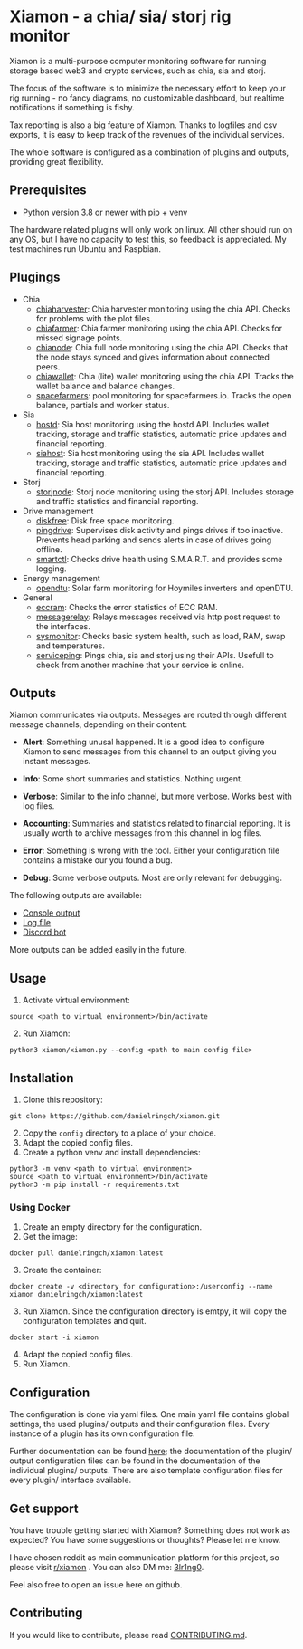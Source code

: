 # Xiamon - a chia/ sia/ storj rig monitor

Xiamon is a multi-purpose computer monitoring software for running storage based web3 and crypto services, such as chia, sia and storj.

The focus of the software is to minimize the necessary effort to keep your rig running - no fancy diagrams, no customizable dashboard, but realtime notifications if something is fishy. 

Tax reporting is also a big feature of Xiamon. Thanks to logfiles and csv exports, it is easy to keep track of the revenues of the individual services.

The whole software is configured as a combination of plugins and outputs, providing great flexibility.

## **Prerequisites**

- Python version 3.8 or newer with pip + venv

The hardware related plugins will only work on linux. All other should run on any OS, but I have no capacity to test this, so feedback is appreciated. My test machines run Ubuntu and Raspbian.

## **Plugings**

- Chia
  - [chiaharvester](docu/plugin/chiaharvester.md): Chia harvester monitoring using the chia API. Checks for problems with the plot files.
  - [chiafarmer](docu/plugin/chiafarmer.md): Chia farmer monitoring using the chia API. Checks for missed signage points.
  - [chianode](docu/plugin/chianode.md): Chia full node monitoring using the chia API. Checks that the node stays synced and gives information about connected peers.
  - [chiawallet](docu/plugin/chiawallet.md): Chia (lite) wallet monitoring using the chia API. Tracks the wallet balance and balance changes.
  - [spacefarmers](docu/plugin/spacefarmers.md): pool monitoring for spacefarmers.io. Tracks the open balance, partials and worker status.
- Sia
  - [hostd](docu/plugin/hostd.md): Sia host monitoring using the hostd API. Includes wallet tracking, storage and traffic statistics, automatic price updates and financial reporting.
  - [siahost](docu/plugin/siahost.md): Sia host monitoring using the sia API. Includes wallet tracking, storage and traffic statistics, automatic price updates and financial reporting.
- Storj
  - [storjnode](docu/plugin/storjnode.md): Storj node monitoring using the storj API. Includes storage and traffic statistics and financial reporting.
- Drive management
  - [diskfree](docu/plugin/diskfree.md): Disk free space monitoring.
  - [pingdrive](docu/plugin/pingdrive.md): Supervises disk activity and pings drives if too inactive. Prevents head parking and sends alerts in case of drives going offline.
  - [smartctl](docu/plugin/smartctl.md): Checks drive health using S.M.A.R.T. and provides some logging.
- Energy management
  - [opendtu](docu/plugin/opendtu.md): Solar farm monitoring for Hoymiles inverters and openDTU.
- General
  - [eccram](docu/plugin/eccram.md): Checks the error statistics of ECC RAM.
  - [messagerelay](docu/plugin/messagerelay.md): Relays messages received via http post request to the interfaces.
  - [sysmonitor](docu/plugin/sysmonitor.md): Checks basic system health, such as load, RAM, swap and temperatures.
  - [serviceping](docu/plugin/serviceping.md): Pings chia, sia and storj using their APIs. Usefull to check from another machine that your service is online.

## **Outputs**

Xiamon communicates via outputs. Messages are routed through different message channels, depending on their content:

- **Alert**: Something unusal happened. It is a good idea to configure Xiamon to send messages from this channel to an output giving you instant messages.

- **Info**: Some short summaries and statistics. Nothing urgent.

- **Verbose**: Similar to the info channel, but more verbose. Works best with log files.

- **Accounting**: Summaries and statistics related to financial reporting. It is usually worth to archive messages from this channel in log files.

- **Error**: Something is wrong with the tool. Either your configuration file contains a mistake our you found a bug.

- **Debug**: Some verbose outputs. Most are only relevant for debugging.

The following outputs are available:

- [Console output](docu/interface/stdout.md)
- [Log file](docu/interface/logfile.md)
- [Discord  bot](docu/interface/discordbot.md)

More outputs can be added easily in the future.

## **Usage**

1. Activate virtual environment:
```
source <path to virtual environment>/bin/activate
```
2. Run Xiamon:
```
python3 xiamon/xiamon.py --config <path to main config file> 
```

## **Installation**

1. Clone this repository: 
```
git clone https://github.com/danielringch/xiamon.git
```
2. Copy the `config` directory to a place of your choice.
3. Adapt the copied config files.
4. Create a python venv and install dependencies:
```
python3 -m venv <path to virtual environment>
source <path to virtual environment>/bin/activate
python3 -m pip install -r requirements.txt
```


### **Using Docker**

1. Create an empty directory for the configuration.
2. Get the image:
```
docker pull danielringch/xiamon:latest
```
3. Create the container:
```
docker create -v <directory for configuration>:/userconfig --name xiamon danielringch/xiamon:latest
``` 
3. Run Xiamon. Since the configuration directory is emtpy, it will copy the configuration templates and quit.
```
docker start -i xiamon
```
4. Adapt the copied config files.
5. Run Xiamon.

## **Configuration**

The configuration is done via yaml files. One main yaml file contains global settings, the used plugins/ outputs and their configuration files. Every instance of a plugin has its own configuration file.

Further documentation can be found [here](docu/main_config.md); the documentation of the plugin/ output configuration files can be found in the documentation of the individual plugins/ outputs. There are also template configuration files for every plugin/ interface available.

## **Get support**

You have trouble getting started with Xiamon? Something does not work as expected? You have some suggestions or thoughts? Please let me know.

I have chosen reddit as main communication platform for this project, so please visit [r/xiamon](https://www.reddit.com/r/xiamon/) . You can also DM me: [3lr1ng0](https://www.reddit.com/user/3lr1ng0).

Feel also free to open an issue here on github.

## **Contributing**

If you would like to contribute, please read [CONTRIBUTING.md](CONTRIBUTING.md).
